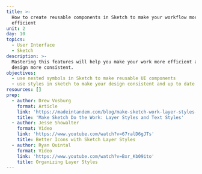 ```yaml
---
title: >-
  How to create reusable components in Sketch to make your workflow more
  efficient
unit: 2
day: 10
topics:
  - User Interface
  - Sketch
description: >-
  Mastering this features will help you make your work more efficient and your
  design more consistent.
objectives:
  - use nested symbols in Sketch to make reusable UI components
  - use styles in sketch to make your design consistent and up to date
resources: []
prep:
  - author: Drew Vosburg
    format: Article
    link: 'https://madeintandem.com/blog/make-sketch-work-layer-styles-text-styles/'
    title: 'Make Sketch Do the Work: Layer Styles and Text Styles'
  - author: Jesse Showalter
    format: Video
    link: 'https://www.youtube.com/watch?v=67ralD6gJTs'
    title: Better Icons with Sketch Layer Styles
  - author: Ryan Quintal
    format: Video
    link: 'https://www.youtube.com/watch?v=Bxr_Kb09ito'
    title: Organizing Layer Styles
---
```


